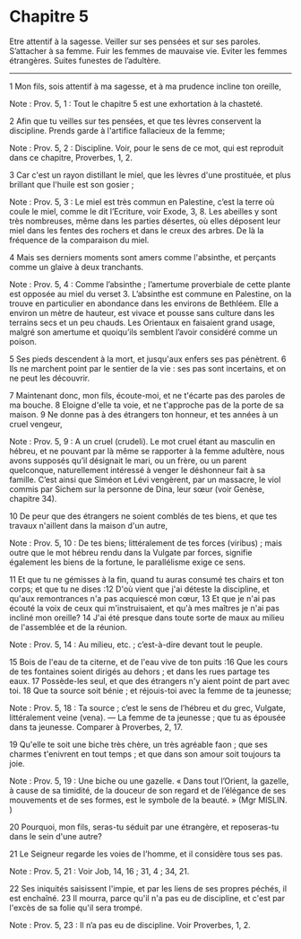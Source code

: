 # Chapitre 5

Etre attentif à la sagesse.
Veiller sur ses pensées et sur ses paroles.
S’attacher à sa femme.
Fuir les femmes de mauvaise vie.
Eviter les femmes étrangères.
Suites funestes de l’adultère.

***

1 Mon fils, sois attentif à ma sagesse, et à ma prudence incline ton oreille,

<span class="bible-note">Note : </span> Prov. 5, 1 : Tout le chapitre 5 est une exhortation à la chasteté.

2 Afin que tu veilles sur tes pensées, et que tes lèvres conservent la discipline. Prends garde à l'artifice fallacieux de la femme;

<span class="bible-note">Note : </span> Prov. 5, 2 : Discipline. Voir, pour le sens de ce mot, qui est reproduit dans ce chapitre, Proverbes, 1, 2.


3 Car c'est un rayon distillant le miel, que les lèvres d'une prostituée, et plus brillant que l'huile est son gosier ;

<span class="bible-note">Note : </span> Prov. 5, 3 : Le miel est très commun en Palestine, c’est la terre où coule le miel, comme le dit l’Ecriture, voir Exode, 3, 8. Les abeilles y sont très nombreuses, même dans les parties désertes, où elles déposent leur miel dans les fentes des rochers et dans le creux des arbres. De là la fréquence de la comparaison du miel.

4 Mais ses derniers moments sont amers comme l'absinthe, et perçants comme un glaive à deux tranchants.

<span class="bible-note">Note : </span> Prov. 5, 4 : Comme l’absinthe ; l’amertume proverbiale de cette plante est opposée au miel du verset 3. L’absinthe est commune en Palestine, on la trouve en particulier en abondance dans les environs de Bethléem. Elle a environ un mètre de hauteur, est vivace et pousse sans culture dans les terrains secs et un peu chauds. Les Orientaux en faisaient grand usage, malgré son amertume et quoiqu’ils semblent l’avoir considéré comme un poison.

5 Ses pieds descendent à la mort, et jusqu'aux enfers ses pas pénètrent. 6 Ils ne marchent point par le sentier de la vie : ses pas sont incertains, et on ne peut les découvrir.


7 Maintenant donc, mon fils, écoute-moi, et ne t'écarte pas des paroles de ma bouche. 8 Eloigne d'elle ta voie, et ne t'approche pas de la porte de sa maison. 9 Ne donne pas à des étrangers ton honneur, et tes années à un cruel vengeur,

<span class="bible-note">Note : </span> Prov. 5, 9 : A un cruel (crudeli). Le mot cruel étant au masculin en hébreu, et ne pouvant par là même se rapporter à la femme adultère, nous avons supposés qu’il désignait le mari, ou un frère, ou un parent quelconque, naturellement intéressé à venger le déshonneur fait à sa famille. C’est ainsi que Siméon et Lévi vengèrent, par un massacre, le viol commis par Sichem sur la personne de Dina, leur sœur (voir Genèse, chapitre 34).

10 De peur que des étrangers ne soient comblés de tes biens, et que tes travaux n'aillent dans la maison d'un autre,

<span class="bible-note">Note : </span> Prov. 5, 10 : De tes biens; littéralement de tes forces (viribus) ; mais outre que le mot hébreu rendu dans la Vulgate par forces, signifie également les biens de la fortune, le parallélisme exige ce sens.

11 Et que tu ne gémisses à la fin, quand tu auras consumé tes chairs et ton corps; et que tu ne dises :12 D'où vient que j'ai déteste la discipline, et qu'aux remontrances n'a pas acquiescé mon cœur, 13 Et que je n'ai pas écouté la voix de ceux qui m'instruisaient, et qu'à mes maîtres je n'ai pas incliné mon oreille? 14 J'ai été presque dans toute sorte de maux au milieu de l'assemblée et de la réunion.

<span class="bible-note">Note : </span> Prov. 5, 14 : Au milieu, etc. ; c’est-à-dire devant tout le peuple.


15 Bois de l'eau de ta citerne, et de l'eau vive de ton puits :16 Que les cours de tes fontaines soient dirigés au dehors ; et dans les rues partage tes eaux. 17 Possède-les seul, et que des étrangers n'y aient point de part avec toi. 18 Que ta source soit bénie ; et réjouis-toi avec la femme de ta jeunesse;

<span class="bible-note">Note : </span> Prov. 5, 18 : Ta source ; c’est le sens de l’hébreu et du grec, Vulgate, littéralement veine (vena). ― La femme de ta jeunesse ; que tu as épousée dans ta jeunesse. Comparer à Proverbes, 2, 17.

19 Qu'elle te soit une biche très chère, un très agréable faon ; que ses charmes t'enivrent en tout temps ; et que dans son amour soit toujours ta joie.

<span class="bible-note">Note : </span> Prov. 5, 19 : Une biche ou une gazelle. « Dans tout l’Orient, la gazelle, à cause de sa timidité, de la douceur de son regard et de l’élégance de ses mouvements et de ses formes, est le symbole de la beauté. » (Mgr MISLIN. )

20 Pourquoi, mon fils, seras-tu séduit par une étrangère, et reposeras-tu dans le sein d'une autre?


21 Le Seigneur regarde les voies de l'homme, et il considère tous ses pas.

<span class="bible-note">Note : </span> Prov. 5, 21 : Voir Job, 14, 16 ; 31, 4 ; 34, 21.

22 Ses iniquités saisissent l'impie, et par les liens de ses propres péchés, il est enchaîné. 23 Il mourra, parce qu'il n'a pas eu de discipline, et c'est par l'excès de sa folie qu'il sera trompé.

<span class="bible-note">Note : </span> Prov. 5, 23 : Il n’a pas eu de discipline. Voir Proverbes, 1, 2.


